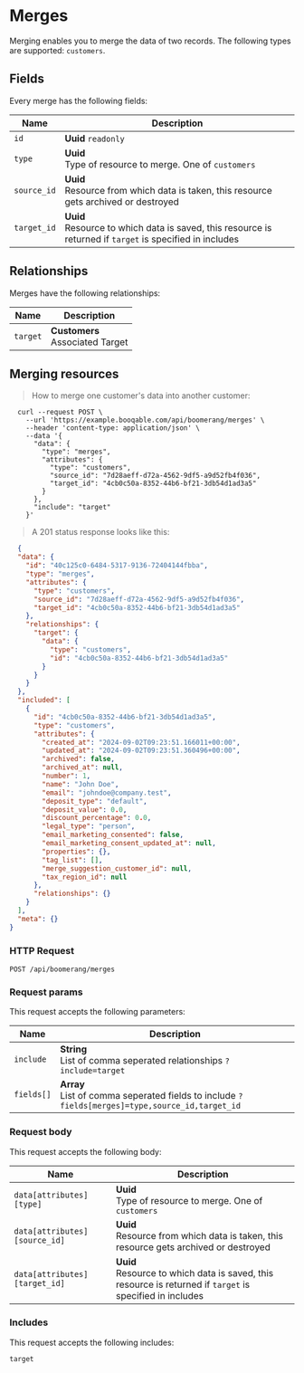 # Merges

Merging enables you to merge the data of two records. The following types are supported: `customers`.

## Fields
Every merge has the following fields:

Name | Description
-- | --
`id` | **Uuid** `readonly`<br>
`type` | **Uuid** <br>Type of resource to merge. One of `customers`
`source_id` | **Uuid** <br>Resource from which data is taken, this resource gets archived or destroyed
`target_id` | **Uuid** <br>Resource to which data is saved, this resource is returned if `target` is specified in includes


## Relationships
Merges have the following relationships:

Name | Description
-- | --
`target` | **Customers** <br>Associated Target


## Merging resources



> How to merge one customer's data into another customer:

```shell
  curl --request POST \
    --url 'https://example.booqable.com/api/boomerang/merges' \
    --header 'content-type: application/json' \
    --data '{
      "data": {
        "type": "merges",
        "attributes": {
          "type": "customers",
          "source_id": "7d28aeff-d72a-4562-9df5-a9d52fb4f036",
          "target_id": "4cb0c50a-8352-44b6-bf21-3db54d1ad3a5"
        }
      },
      "include": "target"
    }'
```

> A 201 status response looks like this:

```json
  {
  "data": {
    "id": "40c125c0-6484-5317-9136-72404144fbba",
    "type": "merges",
    "attributes": {
      "type": "customers",
      "source_id": "7d28aeff-d72a-4562-9df5-a9d52fb4f036",
      "target_id": "4cb0c50a-8352-44b6-bf21-3db54d1ad3a5"
    },
    "relationships": {
      "target": {
        "data": {
          "type": "customers",
          "id": "4cb0c50a-8352-44b6-bf21-3db54d1ad3a5"
        }
      }
    }
  },
  "included": [
    {
      "id": "4cb0c50a-8352-44b6-bf21-3db54d1ad3a5",
      "type": "customers",
      "attributes": {
        "created_at": "2024-09-02T09:23:51.166011+00:00",
        "updated_at": "2024-09-02T09:23:51.360496+00:00",
        "archived": false,
        "archived_at": null,
        "number": 1,
        "name": "John Doe",
        "email": "johndoe@company.test",
        "deposit_type": "default",
        "deposit_value": 0.0,
        "discount_percentage": 0.0,
        "legal_type": "person",
        "email_marketing_consented": false,
        "email_marketing_consent_updated_at": null,
        "properties": {},
        "tag_list": [],
        "merge_suggestion_customer_id": null,
        "tax_region_id": null
      },
      "relationships": {}
    }
  ],
  "meta": {}
}
```

### HTTP Request

`POST /api/boomerang/merges`

### Request params

This request accepts the following parameters:

Name | Description
-- | --
`include` | **String** <br>List of comma seperated relationships `?include=target`
`fields[]` | **Array** <br>List of comma seperated fields to include `?fields[merges]=type,source_id,target_id`


### Request body

This request accepts the following body:

Name | Description
-- | --
`data[attributes][type]` | **Uuid** <br>Type of resource to merge. One of `customers`
`data[attributes][source_id]` | **Uuid** <br>Resource from which data is taken, this resource gets archived or destroyed
`data[attributes][target_id]` | **Uuid** <br>Resource to which data is saved, this resource is returned if `target` is specified in includes


### Includes

This request accepts the following includes:

`target`





